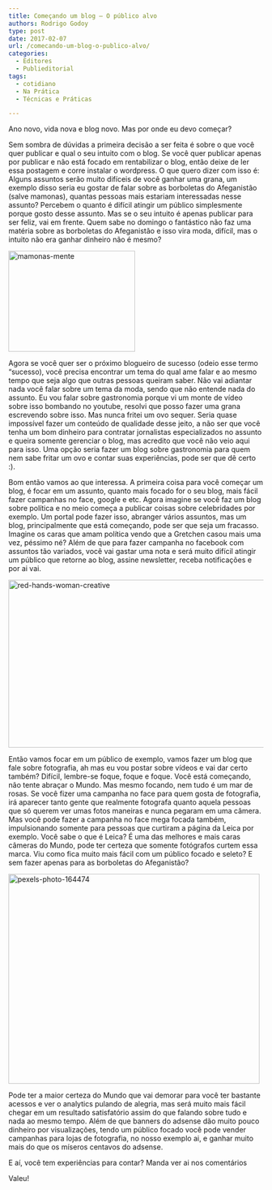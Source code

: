 ```yaml
---
title: Começando um blog – O público alvo
authors: Rodrigo Godoy
type: post
date: 2017-02-07
url: /comecando-um-blog-o-publico-alvo/
categories:
  - Editores
  - Publieditorial
tags:
  - cotidiano
  - Na Prática
  - Técnicas e Práticas

---
```

Ano novo, vida nova e blog novo. Mas por onde eu devo começar?

Sem sombra de dúvidas a primeira decisão a ser feita é sobre o que você quer publicar e qual o seu intuito com o blog. Se você quer publicar apenas por publicar e não está focado em rentabilizar o blog, então deixe de ler essa postagem e corre instalar o wordpress. O que quero dizer com isso é: Alguns assuntos serão muito difíceis de você ganhar uma grana, um exemplo disso seria eu gostar de falar sobre as borboletas do Afeganistão (salve mamonas), quantas pessoas mais estariam interessadas nesse assunto? Percebem o quanto é difícil atingir um público simplesmente porque gosto desse assunto. Mas se o seu intuito é apenas publicar para ser feliz, vai em frente. Quem sabe no domingo o fantástico não faz uma matéria sobre as borboletas do Afeganistão e isso vira moda, difícil, mas o intuito não era ganhar dinheiro não é mesmo?

<img class="size-full wp-image-56762 aligncenter" src="https://diegoeis.github.io/tableless-static-images/2016/12/mamonas-mente.gif" alt="mamonas-mente" width="250" height="199" />

Agora se você quer ser o próximo blogueiro de sucesso (odeio esse termo &#8220;sucesso), você precisa encontrar um tema do qual ame falar e ao mesmo tempo que seja algo que outras pessoas queiram saber. Não vai adiantar nada você falar sobre um tema da moda, sendo que não entende nada do assunto. Eu vou falar sobre gastronomia porque vi um monte de vídeo sobre isso bombando no youtube, resolvi que posso fazer uma grana escrevendo sobre isso. Mas nunca fritei um ovo sequer. Seria quase impossível fazer um conteúdo de qualidade desse jeito, a não ser que você tenha um bom dinheiro para contratar jornalistas especializados no assunto e queira somente gerenciar o blog, mas acredito que você não veio aqui para isso. Uma opção seria fazer um blog sobre gastronomia para quem nem sabe fritar um ovo e contar suas experiências, pode ser que dê certo :).

Bom então vamos ao que interessa. A primeira coisa para você começar um blog, é focar em um assunto, quanto mais focado for o seu blog, mais fácil fazer campanhas no face, google e etc. Agora imagine se você faz um blog sobre política e no meio começa a publicar coisas sobre celebridades por exemplo. Um portal pode fazer isso, abranger vários assuntos, mas um blog, principalmente que está começando, pode ser que seja um fracasso. Imagine os caras que amam política vendo que a Gretchen casou mais uma vez, péssimo né? Além de que para fazer campanha no facebook com assuntos tão variados, você vai gastar uma nota e será muito difícil atingir um público que retorne ao blog, assine newsletter, receba notificações e por ai vai.

<img class="wp-image-56764 aligncenter" src="https://diegoeis.github.io/tableless-static-images/2016/12/red-hands-woman-creative-1.jpg" alt="red-hands-woman-creative" width="526" height="331" />

Então vamos focar em um público de exemplo, vamos fazer um blog que fale sobre fotografia, ah mas eu vou postar sobre vídeos e vai dar certo também? Difícil, lembre-se foque, foque e foque. Você está começando, não tente abraçar o Mundo. Mas mesmo focando, nem tudo é um mar de rosas. Se você fizer uma campanha no face para quem gosta de fotografia, irá aparecer tanto gente que realmente fotografa quanto aquela pessoas que só querem ver umas fotos maneiras e nunca pegaram em uma câmera. Mas você pode fazer a campanha no face mega focada também, impulsionando somente para pessoas que curtiram a página da Leica por exemplo. Você sabe o que é Leica? É uma das melhores e mais caras câmeras do Mundo, pode ter certeza que somente fotógrafos curtem essa marca. Viu como fica muito mais fácil com um público focado e seleto? E sem fazer apenas para as borboletas do Afeganistão?

<img class="wp-image-56763 aligncenter" src="https://diegoeis.github.io/tableless-static-images/2016/12/pexels-photo-164474.jpeg" alt="pexels-photo-164474" width="496" height="414" />

Pode ter a maior certeza do Mundo que vai demorar para você ter bastante acessos e ver o analytics pulando de alegria, mas será muito mais fácil chegar em um resultado satisfatório assim do que falando sobre tudo e nada ao mesmo tempo. Além de que banners do adsense dão muito pouco dinheiro por visualizações, tendo um público focado você pode vender campanhas para lojas de fotografia, no nosso exemplo ai, e ganhar muito mais do que os míseros centavos do adsense.

E aí, você tem experiências para contar? Manda ver ai nos comentários

Valeu!